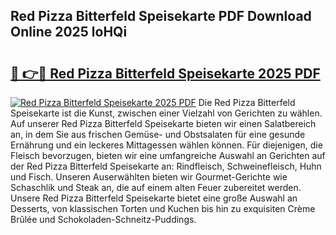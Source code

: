 ## Red Pizza Bitterfeld Speisekarte PDF Download Online 2025 loHQi

# <h2><a href="http://gcc7xwu.nevu.top/?p=Red+Pizza+Bitterfeld+Speisekarte">🔗 👉🔴 Red Pizza Bitterfeld Speisekarte 2025 PDF</a></h2>

[![Red Pizza Bitterfeld Speisekarte 2025 PDF](https://i.imgur.com/dBaPXMq.png)](http://gcc7xwu.nevu.top/?p=Red+Pizza+Bitterfeld+Speisekarte)
Die Red Pizza Bitterfeld Speisekarte ist die Kunst, zwischen einer Vielzahl von Gerichten zu wählen. Auf unserer Red Pizza Bitterfeld Speisekarte bieten wir einen Salatbereich an, in dem Sie aus frischen Gemüse- und Obstsalaten für eine gesunde Ernährung und ein leckeres Mittagessen wählen können. Für diejenigen, die Fleisch bevorzugen, bieten wir eine umfangreiche Auswahl an Gerichten auf der Red Pizza Bitterfeld Speisekarte an: Rindfleisch, Schweinefleisch, Huhn und Fisch. Unseren Auserwählten bieten wir Gourmet-Gerichte wie Schaschlik und Steak an, die auf einem alten Feuer zubereitet werden. Unsere Red Pizza Bitterfeld Speisekarte bietet eine große Auswahl an Desserts, von klassischen Torten und Kuchen bis hin zu exquisiten Crème Brûlée und Schokoladen-Schneitz-Puddings.
